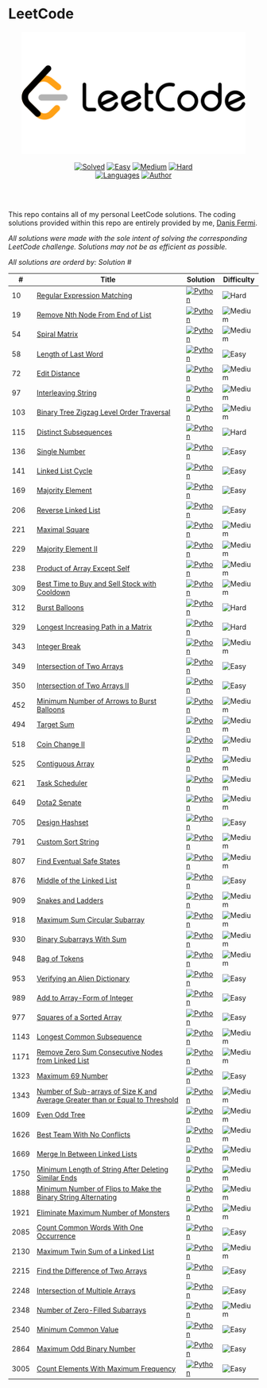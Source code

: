 # LeetCode

<div align="center">
<img src="https://github.com/danisfermi/CodingPractice/raw/main/leetcode/leetcode-ico.png" width="450" height="auto"/>

[![Solved](https://img.shields.io/badge/Solved-55/3064-337ab7.svg?style=flat)](https://github.com/danisfermi/CodingPractice/leetcode/2024)
[![Easy](https://img.shields.io/badge/Easy-18-5cb85c.svg?style=flat)](https://github.com/danisfermi/CodingPractice/leetcode/2024)
[![Medium](https://img.shields.io/badge/Medium-33-f0ad4e.svg?style=flat)](https://github.com/danisfermi/CodingPractice/leetcode/2024)
[![Hard](https://img.shields.io/badge/Hard-4-d9534f.svg?style=flat)](https://github.com/danisfermi/CodingPractice/leetcode/2024)
</br>
[![Languages](https://img.shields.io/badge/Languages-Python-red.svg?style=flat)](https://github.com/danisfermi/CodingPractice/leetcode/2024)
[![Author](https://img.shields.io/badge/Author-Danis%20Fermi-blue.svg?style=flat)](https://github.com/danisfermi/CodingPractice/leetcode/2024)

</div>
</br>
</br>

This repo contains all of my personal LeetCode solutions. The coding solutions provided within this repo are entirely provided by me, [Danis Fermi]().

_All solutions were made with the sole intent of solving the corresponding LeetCode challenge. Solutions may not be as efficient as possible._

_All solutions are orderd by: Solution #_

| # | Title | Solution | Difficulty |
|---| ----- | -------- | ---------- |
|10|[Regular Expression Matching](https://leetcode.com/problems/regular-expression-matching/) | [![Python](https://img.shields.io/badge/Python--337ab7.svg?style=flat)](./python/10/isMatch.py)|![Hard](https://img.shields.io/badge/Hard-d9534f.svg?style=flat)|
|19|[Remove Nth Node From End of List](https://leetcode.com/problems/remove-nth-node-from-end-of-list/) | [![Python](https://img.shields.io/badge/Python--337ab7.svg?style=flat)](./python/19/removeNthFromEnd.py)|![Medium](https://img.shields.io/badge/Medium-f0ad4e.svg?style=flat)|
|54|[Spiral Matrix](https://leetcode.com/problems/spiral-matrix/) | [![Python](https://img.shields.io/badge/Python--337ab7.svg?style=flat)](./python/54/spiralOrder.py)|![Medium](https://img.shields.io/badge/Medium-f0ad4e.svg?style=flat)|
|58|[Length of Last Word](https://leetcode.com/problems/length-of-last-word/) | [![Python](https://img.shields.io/badge/Python--337ab7.svg?style=flat)](./python/58/lengthOfLastWord.py)|![Easy](https://img.shields.io/badge/Easy-5cb85c.svg?style=flat)|
|72|[Edit Distance](https://leetcode.com/problems/edit-distance/) | [![Python](https://img.shields.io/badge/Python--337ab7.svg?style=flat)](./python/72/minDistance.py)|![Medium](https://img.shields.io/badge/Medium-f0ad4e.svg?style=flat)|
|97|[Interleaving String](https://leetcode.com/problems/interleaving-string/) | [![Python](https://img.shields.io/badge/Python--337ab7.svg?style=flat)](./python/97/isInterleave.py)|![Medium](https://img.shields.io/badge/Medium-f0ad4e.svg?style=flat)|
|103|[Binary Tree Zigzag Level Order Traversal](https://leetcode.com/problems/binary-tree-zigzag-level-order-traversal/) | [![Python](https://img.shields.io/badge/Python--337ab7.svg?style=flat)](./python/103/zigzagLevelOrder.py)|![Medium](https://img.shields.io/badge/Medium-f0ad4e.svg?style=flat)|
|115|[Distinct Subsequences](https://leetcode.com/problems/distinct-subsequences/) | [![Python](https://img.shields.io/badge/Python--337ab7.svg?style=flat)](./python/115/numDistinct.py)|![Hard](https://img.shields.io/badge/Hard-d9534f.svg?style=flat)|
|136|[Single Number](https://leetcode.com/problems/single-number/) | [![Python](https://img.shields.io/badge/Python--337ab7.svg?style=flat)](./python/136/singleNumber.py)|![Easy](https://img.shields.io/badge/Easy-5cb85c.svg?style=flat)|
|141|[Linked List Cycle](https://leetcode.com/problems/linked-list-cycle/) | [![Python](https://img.shields.io/badge/Python--337ab7.svg?style=flat)](./python/141/hasCycle.py)|![Easy](https://img.shields.io/badge/Easy-5cb85c.svg?style=flat)|
|169|[Majority Element](https://leetcode.com/problems/majority-element/) | [![Python](https://img.shields.io/badge/Python--337ab7.svg?style=flat)](./python/169/majorityElement.py)|![Easy](https://img.shields.io/badge/Easy-5cb85c.svg?style=flat)|
|206|[Reverse Linked List](https://leetcode.com/problems/reverse-linked-list/) | [![Python](https://img.shields.io/badge/Python--337ab7.svg?style=flat)](./python/206/reverseList.py)|![Easy](https://img.shields.io/badge/Easy-5cb85c.svg?style=flat)|
|221|[Maximal Square](https://leetcode.com/problems/maximal-square/) | [![Python](https://img.shields.io/badge/Python--337ab7.svg?style=flat)](./python/221/maximalSquare.py)|![Medium](https://img.shields.io/badge/Medium-f0ad4e.svg?style=flat)|
|229|[Majority Element II](https://leetcode.com/problems/majority-element-ii/) | [![Python](https://img.shields.io/badge/Python--337ab7.svg?style=flat)](./python/229/majorityElement.py)|![Medium](https://img.shields.io/badge/Medium-f0ad4e.svg?style=flat)|
|238|[Product of Array Except Self](https://leetcode.com/problems/product-of-array-except-self/) | [![Python](https://img.shields.io/badge/Python--337ab7.svg?style=flat)](./python/238/productExceptSelf.py)|![Medium](https://img.shields.io/badge/Medium-f0ad4e.svg?style=flat)|
|309|[Best Time to Buy and Sell Stock with Cooldown](https://leetcode.com/problems/best-time-to-buy-and-sell-stock-with-cooldown/) | [![Python](https://img.shields.io/badge/Python--337ab7.svg?style=flat)](./python/309/maxProfit.py)|![Medium](https://img.shields.io/badge/Medium-f0ad4e.svg?style=flat)|
|312|[Burst Balloons](https://leetcode.com/problems/burst-balloons/) | [![Python](https://img.shields.io/badge/Python--337ab7.svg?style=flat)](./python/312/maxCoins.py)|![Hard](https://img.shields.io/badge/Hard-d9534f.svg?style=flat)|
|329|[Longest Increasing Path in a Matrix](https://leetcode.com/problems/longest-increasing-path-in-a-matrix/) | [![Python](https://img.shields.io/badge/Python--337ab7.svg?style=flat)](./python/329/longestIncreasingPath.py)|![Hard](https://img.shields.io/badge/Hard-d9534f.svg?style=flat)|
|343|[Integer Break](https://leetcode.com/problems/integer-break/) | [![Python](https://img.shields.io/badge/Python--337ab7.svg?style=flat)](./python/343/integerBreak.py)|![Medium](https://img.shields.io/badge/Medium-f0ad4e.svg?style=flat)|
|349|[Intersection of Two Arrays](https://leetcode.com/problems/intersection-of-two-arrays/) | [![Python](https://img.shields.io/badge/Python--337ab7.svg?style=flat)](./python/349/intersection.py)|![Easy](https://img.shields.io/badge/Easy-5cb85c.svg?style=flat)|
|350|[Intersection of Two Arrays II](https://leetcode.com/problems/intersection-of-two-arrays-ii/) | [![Python](https://img.shields.io/badge/Python--337ab7.svg?style=flat)](./python/350/intersect.py)|![Easy](https://img.shields.io/badge/Easy-5cb85c.svg?style=flat)|
|452|[Minimum Number of Arrows to Burst Balloons](https://leetcode.com/problems/minimum-number-of-arrows-to-burst-balloons/) | [![Python](https://img.shields.io/badge/Python--337ab7.svg?style=flat)](./python/452/findMinArrowShots.py)|![Medium](https://img.shields.io/badge/Medium-f0ad4e.svg?style=flat)|
|494|[Target Sum](https://leetcode.com/problems/target-sum/) | [![Python](https://img.shields.io/badge/Python--337ab7.svg?style=flat)](./python/494/findTargetSumWays.py)|![Medium](https://img.shields.io/badge/Medium-f0ad4e.svg?style=flat)|
|518|[Coin Change II](https://leetcode.com/problems/coin-change-ii/) | [![Python](https://img.shields.io/badge/Python--337ab7.svg?style=flat)](./python/518/change.py)|![Medium](https://img.shields.io/badge/Medium-f0ad4e.svg?style=flat)|
|525|[Contiguous Array](https://leetcode.com/problems/contiguous-array/) | [![Python](https://img.shields.io/badge/Python--337ab7.svg?style=flat)](./python/525/findMaxLength.py)|![Medium](https://img.shields.io/badge/Medium-f0ad4e.svg?style=flat)|
|621|[Task Scheduler](https://leetcode.com/problems/task-scheduler/) | [![Python](https://img.shields.io/badge/Python--337ab7.svg?style=flat)](./python/621/leastInterval.py)|![Medium](https://img.shields.io/badge/Medium-f0ad4e.svg?style=flat)|
|649|[Dota2 Senate](https://leetcode.com/problems/dota2-senate/) | [![Python](https://img.shields.io/badge/Python--337ab7.svg?style=flat)](./python/649/predictPartyVictory.py)|![Medium](https://img.shields.io/badge/Medium-f0ad4e.svg?style=flat)|
|705|[Design Hashset](https://leetcode.com/problems/design-hashset/) | [![Python](https://img.shields.io/badge/Python--337ab7.svg?style=flat)](./python/705/hashSet.py)|![Easy](https://img.shields.io/badge/Easy-5cb85c.svg?style=flat)|
|791|[Custom Sort String](https://leetcode.com/problems/custom-sort-string/) | [![Python](https://img.shields.io/badge/Python--337ab7.svg?style=flat)](./python/791/customSortString.py)|![Medium](https://img.shields.io/badge/Medium-f0ad4e.svg?style=flat)|
|807|[Find Eventual Safe States](https://leetcode.com/problems/find-eventual-safe-states/) | [![Python](https://img.shields.io/badge/Python--337ab7.svg?style=flat)](./python/807/eventualSafeNodes.py)|![Medium](https://img.shields.io/badge/Medium-f0ad4e.svg?style=flat)|
|876|[Middle of the Linked List](https://leetcode.com/problems/middle-of-the-linked-list/) | [![Python](https://img.shields.io/badge/Python--337ab7.svg?style=flat)](./python/876/middleNode.py)|![Easy](https://img.shields.io/badge/Easy-5cb85c.svg?style=flat)|
|909|[Snakes and Ladders](https://leetcode.com/problems/snakes-and-ladders/) | [![Python](https://img.shields.io/badge/Python--337ab7.svg?style=flat)](./python/909/snakesAndLadders.py)|![Medium](https://img.shields.io/badge/Medium-f0ad4e.svg?style=flat)|
|918|[Maximum Sum Circular Subarray](https://leetcode.com/problems/maximum-sum-circular-subarray/) | [![Python](https://img.shields.io/badge/Python--337ab7.svg?style=flat)](./python/918/maxSubarraySumCircular.py)|![Medium](https://img.shields.io/badge/Medium-f0ad4e.svg?style=flat)|
|930|[Binary Subarrays With Sum](https://leetcode.com/problems/binary-subarrays-with-sum/) | [![Python](https://img.shields.io/badge/Python--337ab7.svg?style=flat)](./python/930/numSubarraysWithSum.py)|![Medium](https://img.shields.io/badge/Medium-f0ad4e.svg?style=flat)|
|948|[Bag of Tokens](https://leetcode.com/problems/bag-of-tokens) | [![Python](https://img.shields.io/badge/Python--337ab7.svg?style=flat)](./python/948/bagOfTokensScore.py)|![Medium](https://img.shields.io/badge/Medium-f0ad4e.svg?style=flat)|
|953|[Verifying an Alien Dictionary](https://leetcode.com/problems/verifying-an-alien-dictionary/) | [![Python](https://img.shields.io/badge/Python--337ab7.svg?style=flat)](./python/953/isAlienSorted.py)|![Easy](https://img.shields.io/badge/Easy-5cb85c.svg?style=flat)|
|989|[Add to Array-Form of Integer](https://leetcode.com/problems/add-to-array-form-of-integer/) | [![Python](https://img.shields.io/badge/Python--337ab7.svg?style=flat)](./python/989/addToArrayForm.py)|![Easy](https://img.shields.io/badge/Easy-5cb85c.svg?style=flat)|
|977|[Squares of a Sorted Array](https://leetcode.com/problems/squares-of-a-sorted-array/) | [![Python](https://img.shields.io/badge/Python--337ab7.svg?style=flat)](./python/977/sortedSquares.py)|![Easy](https://img.shields.io/badge/Easy-5cb85c.svg?style=flat)|
|1143|[Longest Common Subsequence](https://leetcode.com/problems/longest-common-subsequence/) | [![Python](https://img.shields.io/badge/Python--337ab7.svg?style=flat)](./python/1143/longestCommonSubsequence.py)|![Medium](https://img.shields.io/badge/Medium-f0ad4e.svg?style=flat)|
|1171|[Remove Zero Sum Consecutive Nodes from Linked List](https://leetcode.com/problems/remove-zero-sum-consecutive-nodes-from-linked-list/) | [![Python](https://img.shields.io/badge/Python--337ab7.svg?style=flat)](./python/1171/removeZeroSumSublists.py)|![Medium](https://img.shields.io/badge/Medium-f0ad4e.svg?style=flat)|
|1323|[Maximum 69 Number](https://leetcode.com/problems/maximum-69-number/) | [![Python](https://img.shields.io/badge/Python--337ab7.svg?style=flat)](./python/1323/maximum69Number.py)|![Easy](https://img.shields.io/badge/Easy-5cb85c.svg?style=flat)|
|1343|[Number of Sub-arrays of Size K and Average Greater than or Equal to Threshold](https://leetcode.com/problems/number-of-sub-arrays-of-size-k-and-average-greater-than-or-equal-to-threshold/) | [![Python](https://img.shields.io/badge/Python--337ab7.svg?style=flat)](./python/1343/numOfSubarrays.py)|![Medium](https://img.shields.io/badge/Medium-f0ad4e.svg?style=flat)|
|1609|[Even Odd Tree](https://leetcode.com/problems/even-odd-tree/) | [![Python](https://img.shields.io/badge/Python--337ab7.svg?style=flat)](./python/1609/isEvenOddTree.py)|![Medium](https://img.shields.io/badge/Medium-f0ad4e.svg?style=flat)|
|1626|[Best Team With No Conflicts](https://leetcode.com/problems/best-team-with-no-conflicts/) | [![Python](https://img.shields.io/badge/Python--337ab7.svg?style=flat)](./python/1626/bestTeamScore.py)|![Medium](https://img.shields.io/badge/Medium-f0ad4e.svg?style=flat)|
|1669|[Merge In Between Linked Lists](https://leetcode.com/problems/merge-in-between-linked-lists/) | [![Python](https://img.shields.io/badge/Python--337ab7.svg?style=flat)](./python/1669/mergeInBetween.py)|![Medium](https://img.shields.io/badge/Medium-f0ad4e.svg?style=flat)|
|1750|[Minimum Length of String After Deleting Similar Ends](https://leetcode.com/problems/minimum-length-of-string-after-deleting-similar-ends/) | [![Python](https://img.shields.io/badge/Python--337ab7.svg?style=flat)](./python/1750/minimumLength.py)|![Medium](https://img.shields.io/badge/Medium-f0ad4e.svg?style=flat)|
|1888|[Minimum Number of Flips to Make the Binary String Alternating](https://leetcode.com/problems/minimum-number-of-flips-to-make-the-binary-string-alternating/) | [![Python](https://img.shields.io/badge/Python--337ab7.svg?style=flat)](./python/1888/minFlips.py)|![Medium](https://img.shields.io/badge/Medium-f0ad4e.svg?style=flat)|
|1921|[Eliminate Maximum Number of Monsters](https://leetcode.com/problems/eliminate-maximum-number-of-monsters/) | [![Python](https://img.shields.io/badge/Python--337ab7.svg?style=flat)](./python/1921/eliminateMaximum.py)|![Medium](https://img.shields.io/badge/Medium-f0ad4e.svg?style=flat)|
|2085|[Count Common Words With One Occurrence](https://leetcode.com/problems/count-common-words-with-one-occurrence/) | [![Python](https://img.shields.io/badge/Python--337ab7.svg?style=flat)](./python/2085/countWords.py)|![Easy](https://img.shields.io/badge/Easy-5cb85c.svg?style=flat)|
|2130|[Maximum Twin Sum of a Linked List](https://leetcode.com/problems/maximum-twin-sum-of-a-linked-list/) | [![Python](https://img.shields.io/badge/Python--337ab7.svg?style=flat)](./python/2130/pairSum.py)|![Medium](https://img.shields.io/badge/Medium-f0ad4e.svg?style=flat)|
|2215|[Find the Difference of Two Arrays](https://leetcode.com/problems/find-the-difference-of-two-arrays/) | [![Python](https://img.shields.io/badge/Python--337ab7.svg?style=flat)](./python/2215/findDifference.py)|![Easy](https://img.shields.io/badge/Easy-5cb85c.svg?style=flat)|
|2248|[Intersection of Multiple Arrays](https://leetcode.com/problems/intersection-of-multiple-arrays/) | [![Python](https://img.shields.io/badge/Python--337ab7.svg?style=flat)](./python/2248/intersection.py)|![Easy](https://img.shields.io/badge/Easy-5cb85c.svg?style=flat)|
|2348|[Number of Zero-Filled Subarrays](https://leetcode.com/problems/number-of-zero-filled-subarrays/) | [![Python](https://img.shields.io/badge/Python--337ab7.svg?style=flat)](./python/2348/zeroFilledSubarray.py)|![Medium](https://img.shields.io/badge/Medium-f0ad4e.svg?style=flat)|
|2540|[Minimum Common Value](https://leetcode.com/problems/minimum-common-value/) | [![Python](https://img.shields.io/badge/Python--337ab7.svg?style=flat)](./python/2540/getCommon.py)|![Easy](https://img.shields.io/badge/Easy-5cb85c.svg?style=flat)|
|2864|[Maximum Odd Binary Number](https://leetcode.com/problems/maximum-odd-binary-number/) | [![Python](https://img.shields.io/badge/Python--337ab7.svg?style=flat)](./python/2864/maximumOddBinaryNumber.py)|![Easy](https://img.shields.io/badge/Easy-5cb85c.svg?style=flat)|
|3005|[Count Elements With Maximum Frequency](https://leetcode.com/problems/count-elements-with-maximum-frequency/) | [![Python](https://img.shields.io/badge/Python--337ab7.svg?style=flat)](./python/3005/maxFrequencyElements.py)|![Easy](https://img.shields.io/badge/Easy-5cb85c.svg?style=flat)|
